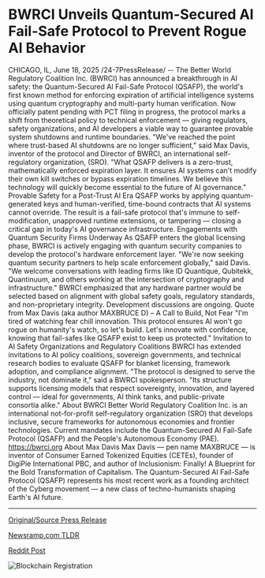 # BWRCI Unveils Quantum-Secured AI Fail-Safe Protocol to Prevent Rogue AI Behavior

CHICAGO, IL, June 18, 2025 /24-7PressRelease/ -- The Better World Regulatory Coalition Inc. (BWRCI) has announced a breakthrough in AI safety: the Quantum-Secured AI Fail-Safe Protocol (QSAFP), the world's first known method for enforcing expiration of artificial intelligence systems using quantum cryptography and multi-party human verification.  Now officially patent pending with PCT filing in progress, the protocol marks a shift from theoretical policy to technical enforcement — giving regulators, safety organizations, and AI developers a viable way to guarantee provable system shutdowns and runtime boundaries.  "We've reached the point where trust-based AI shutdowns are no longer sufficient," said Max Davis, inventor of the protocol and Director of BWRCI, an international self-regulatory organization, (SRO). "What QSAFP delivers is a zero-trust, mathematically enforced expiration layer. It ensures AI systems can't modify their own kill switches or bypass expiration timelines. We believe this technology will quickly become essential to the future of AI governance."  Provable Safety for a Post-Trust AI Era  QSAFP works by applying quantum-generated keys and human-verified, time-bound contracts that AI systems cannot override. The result is a fail-safe protocol that's immune to self-modification, unapproved runtime extensions, or tampering — closing a critical gap in today's AI governance infrastructure.  Engagements with Quantum Security Firms Underway  As QSAFP enters the global licensing phase, BWRCI is actively engaging with quantum security companies to develop the protocol's hardware enforcement layer.  "We're now seeking quantum security partners to help scale enforcement globally," said Davis. "We welcome conversations with leading firms like ID Quantique, Qubitekk, Quantinuum, and others working at the intersection of cryptography and infrastructure."  BWRCI emphasized that any hardware partner would be selected based on alignment with global safety goals, regulatory standards, and non-proprietary integrity. Development discussions are ongoing.  Quote from Max Davis (aka author MAXBRUCE D) – A Call to Build, Not Fear  "I'm tired of watching fear chill innovation. This protocol ensures AI won't go rogue on humanity's watch, so let's build. Let's innovate with confidence, knowing that fail-safes like QSAFP exist to keep us protected."  Invitation to AI Safety Organizations and Regulatory Coalitions  BWRCI has extended invitations to AI policy coalitions, sovereign governments, and technical research bodies to evaluate QSAFP for blanket licensing, framework adoption, and compliance alignment.  "The protocol is designed to serve the industry, not dominate it," said a BWRCI spokesperson. "Its structure supports licensing models that respect sovereignty, innovation, and layered control — ideal for governments, AI think tanks, and public-private consortia alike."  About BWRCI Better World Regulatory Coalition Inc. is an international not-for-profit self-regulatory organization (SRO) that develops inclusive, secure frameworks for autonomous economies and frontier technologies. Current mandates include the Quantum-Secured AI Fail-Safe Protocol (QSAFP) and the People's Autonomous Economy (PAE). https://bwrci.org  About Max Davis Max Davis — pen name MAXBRUCE — is inventor of Consumer Earned Tokenized Equities (CETEs), founder of DigiPie International PBC, and author of Inclusionism: Finally! A Blueprint for the Bold Transformation of Capitalism. The Quantum-Secured AI Fail-Safe Protocol (QSAFP) represents his most recent work as a founding architect of the Cyberg movement — a new class of techno-humanists shaping Earth's AI future. 

---

[Original/Source Press Release](https://www.24-7pressrelease.com/press-release/523975/bwrci-unveils-quantum-secured-ai-fail-safe-protocol-to-prevent-rogue-ai-behavior)
                    

[Newsramp.com TLDR](https://newsramp.com/curated-news/bwrci-introduces-quantum-secured-ai-fail-safe-protocol/dd7bad5951870e0d8a48c449c3fbca54) 

 



[Reddit Post](https://www.reddit.com/r/BlockchainWeb3New/comments/1leb2sh/bwrci_introduces_quantumsecured_ai_failsafe/) 



![Blockchain Registration](https://cdn.newsramp.app/24-7PressRelease/qrcode/256/18/ella7WdZ.webp)